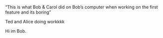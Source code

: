 “This is what Bob & Carol did on Bob’s computer when working on the first feature and its boring”


Ted and Alice doing workkkk

Hi im Bob.